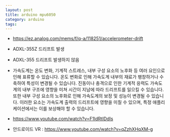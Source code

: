 ```yaml
---
layout: post
title: arduino mpu6050
category: arduino
tags:
---
```


* https://ez.analog.com/mems/f/q-a/118251/accelerometer-drift
* ADXL-355Z 드리프트 발생
* ADXL-355 드리프트 발생하지 않음


* 가속도계는 온도 변화, 기계적 스트레스, 내부 구성 요소의 노후화 등 여러 요인으로 인해 표류할 수 있습니다. 온도 변화로 인해 가속도계 내부의 재료가 팽창하거나 수축하여 특성이 변경될 수 있습니다. 진동이나 충격으로 인한 기계적 응력도 가속도계의 내부 구조에 영향을 미쳐 시간이 지남에 따라 드리프트를 일으킬 수 있습니다. 또한 내부 구성 요소의 노후화로 인해 가속도계의 보정 및 성능이 변경될 수 있습니다. 이러한 요소는 가속도계 출력의 드리프트에 영향을 미칠 수 있으며, 특정 애플리케이션에서는 이를 보상해야 할 수 있습니다.

* https://www.youtube.com/watch?v=F1IdRtIDdIs



* 안드로이드 VR : https://www.youtube.com/watch?v=qZzhXHqXM-g